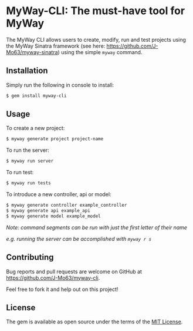 # MyWay-CLI: The must-have tool for MyWay

The MyWay CLI allows users to create, modify, run and test projects using the MyWay Sinatra framework (see here: https://github.com/J-Mo63/myway-sinatra) using the simple `myway` command.

## Installation

Simply run the following in console to install:

```bash
$ gem install myway-cli
```

## Usage

To create a new project:

```bash
$ myway generate project project-name
```

To run the server:

```bash
$ myway run server
```

To run test:

```bash
$ myway run tests
```

To introduce a new controller, api or model:

```bash
$ myway generate controller example_controller
$ myway generate api example_api
$ myway generate model example_model
```

*Note: command segments can be run with just the first letter of their name*

*e.g. running the server can be accomplished with  `myway r s`*

## Contributing

Bug reports and pull requests are welcome on GitHub at https://github.com/J-Mo63/myway-cli.

Feel free to fork it and help out on this project!

## License

The gem is available as open source under the terms of the [MIT License](https://opensource.org/licenses/MIT).
